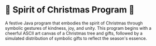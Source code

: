 # 🎄 Spirit of Christmas Program 🎄

A festive Java program that embodies the spirit of Christmas through symbolic gestures of kindness, joy, and unity. This
program begins with a cheerful ASCII art canvas of a Christmas tree and gifts, followed by a simulated distribution of
symbolic gifts to reflect the season's essence.